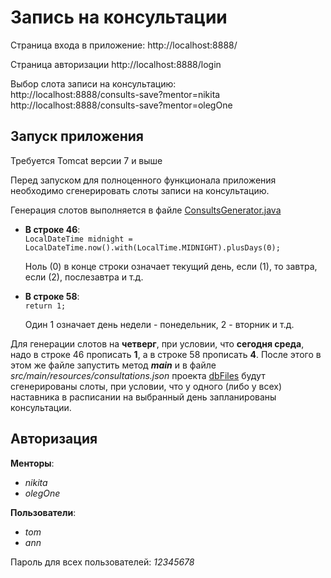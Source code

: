 # Запись на консультации
Страница входа в приложение: http://localhost:8888/

Страница авторизации http://localhost:8888/login

Выбор слота записи на консультацию:<br />
http://localhost:8888/consults-save?mentor=nikita <br />
http://localhost:8888/consults-save?mentor=olegOne

## Запуск приложения
Требуется Tomcat версии 7 и выше

Перед запуском для полноценного функционала приложения необходимо сгенерировать слоты записи на консультацию.

Генерация слотов выполняется в файле [ConsultsGenerator.java](https://github.com/pathjava/consult/blob/master/src/main/java/ru/progwards/advanced/business/consults/ConsultsGenerator.java)

- **В строке 46**:<br /> 
   `LocalDateTime midnight = LocalDateTime.now().with(LocalTime.MIDNIGHT).plusDays(0);`

   Ноль (0) в конце строки означает текущий день, если (1), то завтра, если (2), послезавтра и т.д.

- **В строке 58**:<br />
   `return 1;`

   Один 1 означает день недели - понедельник, 2 - вторник и т.д.

Для генерации слотов на **четверг**, при условии, что **сегодня среда**, надо в строке 46 прописать **1**, а в строке 58 прописать **4**. После этого в этом же файле запустить метод _**main**_ и в файле _src/main/resources/consultations.json_ проекта [dbFiles](https://github.com/pathjava/dbFiles) будут сгенерированы слоты, при условии, что у одного (либо у всех) наставника в расписании на выбранный день запланированы консультации.

## Авторизация
**Менторы**:<br />
* _nikita_<br />
* _olegOne_

**Пользователи**:<br />
* _tom_<br />
* _ann_

Пароль для всех пользователей: _12345678_ 
